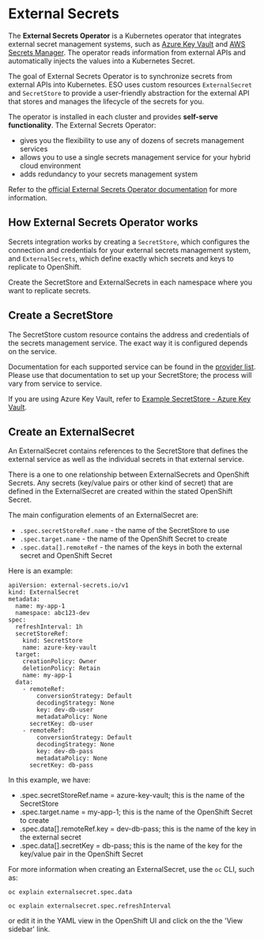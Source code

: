 # External Secrets

The **External Secrets Operator** is a Kubernetes operator that integrates external secret management systems, such as [Azure Key Vault](https://azure.microsoft.com/en-us/products/key-vault/) and [AWS Secrets Manager](https://docs.aws.amazon.com/secretsmanager/latest/userguide/intro.html).  The operator reads information from external APIs and automatically injects the values into a Kubernetes Secret.

The goal of External Secrets Operator is to synchronize secrets from external APIs into Kubernetes. ESO uses custom resources `ExternalSecret` and `SecretStore` to provide a user-friendly abstraction for the external API that stores and manages the lifecycle of the secrets for you.

The operator is installed in each cluster and provides **self-serve functionality**.  The External Secrets Operator:
* gives you the flexibility to use any of dozens of secrets management services
* allows you to use a single secrets management service for your hybrid cloud environment
* adds redundancy to your secrets management system

Refer to the [official External Secrets Operator documentation](https://external-secrets.io/latest/) for more information.

## How External Secrets Operator works
Secrets integration works by creating a `SecretStore`, which configures the connection and credentials for your external secrets management system, and `ExternalSecrets`, which define exactly which secrets and keys to replicate to OpenShift.

Create the SecretStore and ExternalSecrets in each namespace where you want to replicate secrets.

## Create a SecretStore
The SecretStore custom resource contains the address and credentials of the secrets management service.  The exact way it is configured depends on the service.

Documentation for each supported service can be found in the [provider list](https://external-secrets.io/latest/provider/aws-secrets-manager/).  Please use that documentation to set up your SecretStore; the process will vary from service to service.

If you are using Azure Key Vault, refer to [Example SecretStore - Azure Key Vault](example_secretstore_azure_key_vault.md).

## Create an ExternalSecret
An ExternalSecret contains references to the SecretStore that defines the external service as well as the individual secrets in that external service.

There is a one to one relationship between ExternalSecrets and OpenShift Secrets.  Any secrets (key/value pairs or other kind of secret) that are defined in the ExternalSecret are created within the stated OpenShift Secret.

The main configuration elements of an ExternalSecret are:
* `.spec.secretStoreRef.name` - the name of the SecretStore to use
* `.spec.target.name` - the name of the OpenShift Secret to create
* `.spec.data[].remoteRef` - the names of the keys in both the external secret and OpenShift Secret

Here is an example:
```
apiVersion: external-secrets.io/v1
kind: ExternalSecret
metadata:
  name: my-app-1
  namespace: abc123-dev
spec:
  refreshInterval: 1h
  secretStoreRef:
    kind: SecretStore
    name: azure-key-vault
  target:
    creationPolicy: Owner
    deletionPolicy: Retain
    name: my-app-1
  data:
    - remoteRef:
        conversionStrategy: Default
        decodingStrategy: None
        key: dev-db-user
        metadataPolicy: None
      secretKey: db-user
    - remoteRef:
        conversionStrategy: Default
        decodingStrategy: None
        key: dev-db-pass
        metadataPolicy: None
      secretKey: db-pass
```

In this example, we have:
* .spec.secretStoreRef.name = azure-key-vault; this is the name of the SecretStore
* .spec.target.name = my-app-1; this is the name of the OpenShift Secret to create
* .spec.data[].remoteRef.key = dev-db-pass; this is the name of the key in the external secret
* .spec.data[].secretKey = db-pass; this is the name of the key for the key/value pair in the OpenShift Secret

For more information when creating an ExternalSecret, use the `oc` CLI, such as:
```
oc explain externalsecret.spec.data
```

```
oc explain externalsecret.spec.refreshInterval
```

or edit it in the YAML view in the OpenShift UI and click on the the 'View sidebar' link.

